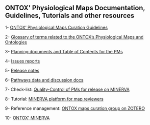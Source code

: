 ## ONTOX' Physiological Maps Documentation, Guidelines, Tutorials and other resources

1- [ONTOX’ Physiological Maps Curation Guidelines](https://docs.google.com/document/d/16GoksDvCMFWJo4vvLhSxlcKUhs9XgX-r/edit#heading=h.gjdgxs)

2- [Glossary of terms related to the ONTOX’s Physiological Maps and Ontologies](https://docs.google.com/document/d/13tQIe_HQOpAweYpvbT-50CfD_EHTZ2je-SaTs6Yw0Hk/edit)

3- [Planning documents and Table of Contents for the PMs](https://github.com/ontox-project/physiological-maps/blob/main/documentation/planning_docs/planning_docs_links.md)

4- [Issues reports](https://github.com/ontox-project/physiological-maps/blob/main/documentation/issues_report/issues_report_links.md)

5- [Release notes](https://github.com/ontox-project/physiological-maps/blob/main/documentation/release_note/release_note_links.md)

6- [Pathways data and discussion docs](https://github.com/ontox-project/physiological-maps/tree/main/pathways)

7- Check-list: [Quality-Control of PMs for release on MINERVA](https://app.diagrams.net/#G16fU-f_qs70ihbvKh9xRnfG0_CbXwiuyB)

8- Tutorial: [MINERVA platform for map reviewers](https://github.com/ontox-project/physiological-maps/blob/main/documentation/tutorials/tutorial_minerva_for_reviewers_v1.pdf)
  
9- Reference management: [ONTOX maps curation group on ZOTERO](https://www.zotero.org/groups/4889346/ontox_maps_curation)
  
10- [ONTOX' MINERVA](https://ontox.elixir-luxembourg.org/minerva/)
